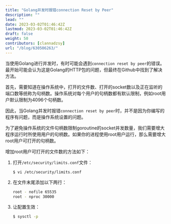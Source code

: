 ```yaml
---
title: "Golang并发时报错connection Reset by Peer"
description: ""
lead: ""
date: 2023-03-02T01:46:42Z
lastmod: 2023-03-02T01:46:42Z
draft: false
weight: 50
contributors: [clannadzsy]
url: "/blog/630506263/"
---
```


当使用Golang进行并发时，有时可能会遇到`connection reset by peer`的错误。最开始可能会认为这是Golang的HTTP包的问题，但最终在Github中找到了解决方法。

首先，需要知道在操作系统中，打开的文件数、打开的socket数以及正在监听的端口数等统称为句柄数。操作系统对每个用户的句柄数都有默认限制，例如root用户默认限制为4096个句柄数。

因此，当Golang并发时报错`connection reset by peer`时，并不是因为你编写的程序有问题，而是操作系统设置的问题。

为了避免操作系统的文件句柄数限制goroutine的socket并发数量，我们需要增大程序运行时所使用用户的句柄数。如果你的进程使用root用户运行，那么需要增大root用户可打开的句柄数。

增加root用户可打开的文件数的方法如下：

1.  打开`/etc/security/limits.conf`文件：
    
    ```shell
    $ vi /etc/security/limits.conf
    ```
    
2.  在文件末尾添加以下两行：
    
    ```bash
    root - nofile 65535
    root - nproc 30000
    ```
    
3.  让配置生效：
    
    ```bash
    $ sysctl -p
    ```
